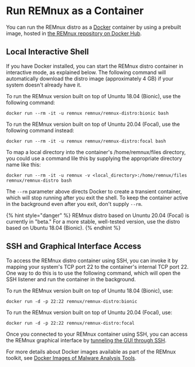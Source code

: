 # Run REMnux as a Container

You can run the REMnux distro as a [Docker](https://www.docker.com) container by using a prebuilt image, hosted in [the REMnux repository on Docker Hub](https://hub.docker.com/repository/docker/remnux/remnux-distro).

## Local Interactive Shell

If you have Docker installed, you can start the REMnux distro container in interactive mode, as explained below. The following command will automatically download the distro image \(approximately 4 GB\) if your system doesn't already have it.

To run the REMnux version built on top of Ununtu 18.04 \(Bionic\), use the following command:

```text
docker run --rm -it -u remnux remnux/remnux-distro:bionic bash
```

To run the REMnux version built on top of Ununtu 20.04 \(Focal\), use the following command instead:

```text
docker run --rm -it -u remnux remnux/remnux-distro:focal bash
```

To map a local directory into the container's /home/remnux/files directory, you could use a command lile this by supplying the appropriate directory name like this:

```text
docker run --rm -it -u remnux -v <local_directory>:/home/remnux/files remnux/remnux-distro bash
```

The `--rm` parameter above directs Docker to create a transient container, which will stop running after you exit the shell. To keep the container active in the background even after you exit, don't supply `--rm`. 

{% hint style="danger" %}
REMnux distro based on Ununtu 20.04 \(Focal\) is currently in "beta." For a more stable, well-tested version, use the distro based on Ubuntu 18.04 \(Bionic\).
{% endhint %}

## SSH and Graphical Interface Access

To access the REMnux distro container using SSH, you can invoke it by mapping your system's TCP port 22 to the container's internal TCP port 22. One way to do this is to use the following command, which will open the SSH listener and run the container in the background.

To run the REMnux version built on top of Ununtu 18.04 \(Bionic\), use:

```text
docker run -d -p 22:22 remnux/remnux-distro:bionic
```

To run the REMnux version built on top of Ununtu 20.04 \(Focal\), use:

```text
docker run -d -p 22:22 remnux/remnux-distro:focal
```

Once you connected to your REMnux container using SSH, you can access the REMnux graphical interface by [tunneling the GUI through SSH](../tips/remnux-config-tips.md#gui-cloud-remnux).

For more details about Docker images available as part of the REMnux toolkit, see [Docker Images of Malware Analysis Tools](../run-tools-in-containers/remnux-containers.md).

